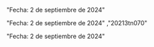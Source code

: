 
"Fecha: 2 de septiembre de 2024" 

"Fecha: 2 de septiembre de 2024" ,"20213tn070"

"Fecha: 2 de septiembre de 2024" 


